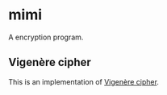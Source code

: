 # mimi
A encryption program. 

## Vigenère cipher
This is an implementation of [Vigenère cipher](https://en.wikipedia.org/wiki/Vigen%C3%A8re_cipher).
